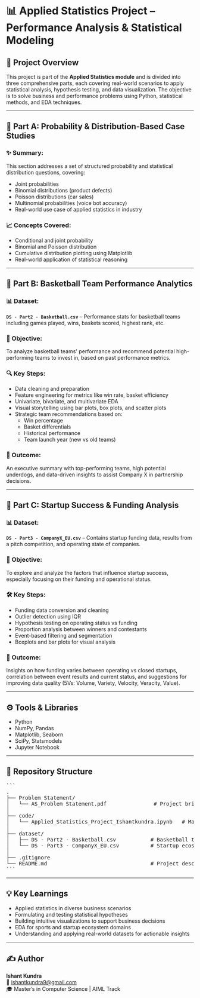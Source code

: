 # 📊 Applied Statistics Project – Performance Analysis & Statistical Modeling

## 📌 Project Overview

This project is part of the **Applied Statistics module** and is divided into three comprehensive parts, each covering real-world scenarios to apply statistical analysis, hypothesis testing, and data visualization. The objective is to solve business and performance problems using Python, statistical methods, and EDA techniques.

---

## 🧠 Part A: Probability & Distribution-Based Case Studies

### ✨ Summary:
This section addresses a set of structured probability and statistical distribution questions, covering:
- Joint probabilities
- Binomial distributions (product defects)
- Poisson distributions (car sales)
- Multinomial probabilities (voice bot accuracy)
- Real-world use case of applied statistics in industry

### 📈 Concepts Covered:
- Conditional and joint probability
- Binomial and Poisson distribution
- Cumulative distribution plotting using Matplotlib
- Real-world application of statistical reasoning

---

## 🏀 Part B: Basketball Team Performance Analytics

### 📊 Dataset:
**`DS - Part2 - Basketball.csv`** – Performance stats for basketball teams including games played, wins, baskets scored, highest rank, etc.

### 🧩 Objective:
To analyze basketball teams' performance and recommend potential high-performing teams to invest in, based on past performance metrics.

### 🔍 Key Steps:
- Data cleaning and preparation
- Feature engineering for metrics like win rate, basket efficiency
- Univariate, bivariate, and multivariate EDA
- Visual storytelling using bar plots, box plots, and scatter plots
- Strategic team recommendations based on:
  - Win percentage
  - Basket differentials
  - Historical performance
  - Team launch year (new vs old teams)

### 📌 Outcome:
An executive summary with top-performing teams, high potential underdogs, and data-driven insights to assist Company X in partnership decisions.

---

## 🚀 Part C: Startup Success & Funding Analysis

### 📊 Dataset:
**`DS - Part3 - CompanyX_EU.csv`** – Contains startup funding data, results from a pitch competition, and operating state of companies.

### 🧩 Objective:
To explore and analyze the factors that influence startup success, especially focusing on their funding and operational status.

### 🛠️ Key Steps:
- Funding data conversion and cleaning
- Outlier detection using IQR
- Hypothesis testing on operating status vs funding
- Proportion analysis between winners and contestants
- Event-based filtering and segmentation
- Boxplots and bar plots for visual analysis

### 📌 Outcome:
Insights on how funding varies between operating vs closed startups, correlation between event results and current status, and suggestions for improving data quality (5Vs: Volume, Variety, Velocity, Veracity, Value).

---

## ⚙️ Tools & Libraries

- Python
- NumPy, Pandas
- Matplotlib, Seaborn
- SciPy, Statsmodels
- Jupyter Notebook

---

## 📁 Repository Structure

<pre>
```
.
├── Problem Statement/
│   └── AS_Problem Statement.pdf               # Project brief and questions
│
├── code/
│   └── Applied_Statistics_Project_Ishantkundra.ipynb   # Main project notebook
│
├── dataset/
│   ├── DS - Part2 - Basketball.csv           # Basketball team data
│   └── DS - Part3 - CompanyX_EU.csv          # Startup ecosystem data
│
├── .gitignore
└── README.md                                 # Project description (you are here!)
```
</pre>

---

## 💡 Key Learnings

- Applied statistics in diverse business scenarios  
- Formulating and testing statistical hypotheses  
- Building intuitive visualizations to support business decisions  
- EDA for sports and startup ecosystem domains  
- Understanding and applying real-world datasets for actionable insights  

---

## ✍️ Author

**Ishant Kundra**  
📧 [ishantkundra9@gmail.com](mailto:ishantkundra9@gmail.com)  
🎓 Master’s in Computer Science | AIML Track

